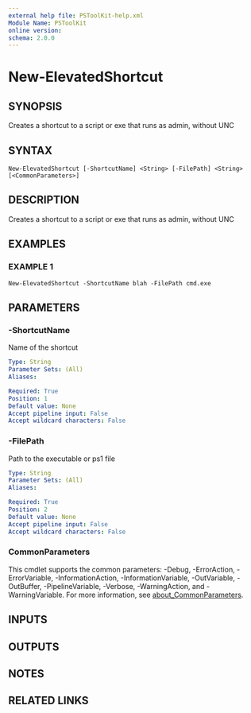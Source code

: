 ```yaml
---
external help file: PSToolKit-help.xml
Module Name: PSToolKit
online version:
schema: 2.0.0
---
```


# New-ElevatedShortcut

## SYNOPSIS
Creates a shortcut to a script or exe that runs as admin, without UNC

## SYNTAX

```
New-ElevatedShortcut [-ShortcutName] <String> [-FilePath] <String> [<CommonParameters>]
```

## DESCRIPTION
Creates a shortcut to a script or exe that runs as admin, without UNC

## EXAMPLES

### EXAMPLE 1
```
New-ElevatedShortcut -ShortcutName blah -FilePath cmd.exe
```

## PARAMETERS

### -ShortcutName
Name of the shortcut

```yaml
Type: String
Parameter Sets: (All)
Aliases:

Required: True
Position: 1
Default value: None
Accept pipeline input: False
Accept wildcard characters: False
```

### -FilePath
Path to the executable or ps1 file

```yaml
Type: String
Parameter Sets: (All)
Aliases:

Required: True
Position: 2
Default value: None
Accept pipeline input: False
Accept wildcard characters: False
```

### CommonParameters
This cmdlet supports the common parameters: -Debug, -ErrorAction, -ErrorVariable, -InformationAction, -InformationVariable, -OutVariable, -OutBuffer, -PipelineVariable, -Verbose, -WarningAction, and -WarningVariable. For more information, see [about_CommonParameters](http://go.microsoft.com/fwlink/?LinkID=113216).

## INPUTS

## OUTPUTS

## NOTES

## RELATED LINKS
